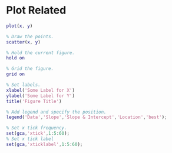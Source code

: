 # Plot Related

<!-- > Created by Fisher at 03:54 on 2017-03-30. -->

```matlab
plot(x, y)

% Draw the points.
scatter(x, y)

% Hold the current figure.
hold on

% Grid the figure.
grid on

% Set labels.
xlabel('Some Label for X')
ylabel('Some Label for Y')
title('Figure Title')

% Add legend and specify the position.
legend('Data','Slope','Slope & Intercept','Location','best');

% Set x tick frequency.
set(gca,'xtick',1:5:60);
% Set x tick label
set(gca,'xticklabel',1:5:60);
```
